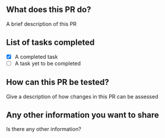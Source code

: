## What does this PR do?
A brief description of this PR

## List of tasks completed
- [x] A completed task
- [ ] A task yet to be completed
 
## How can this PR be tested?
Give a description of how changes in this PR can be assessed

## Any other information you want to share
Is there any other information?
